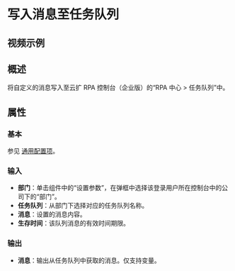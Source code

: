 # 写入消息至任务队列

## 视频示例

## 概述

将自定义的消息写入至云扩 RPA 控制台（企业版）的“RPA 中心 > 任务队列”中。

## 属性

### 基本

参见 [通用配置项](../../Appendix/CommonConfigurationItems.md)。

### 输入

- **部门**：单击组件中的“设置参数”，在弹框中选择该登录用户所在控制台中的公司下的“部门”。
- **任务队列**：从部门下选择对应的任务队列名称。
- **消息**：设置的消息内容。
- **生存时间**：该队列消息的有效时间期限。

### 输出

- **消息**：输出从任务队列中获取的消息。仅支持变量。
